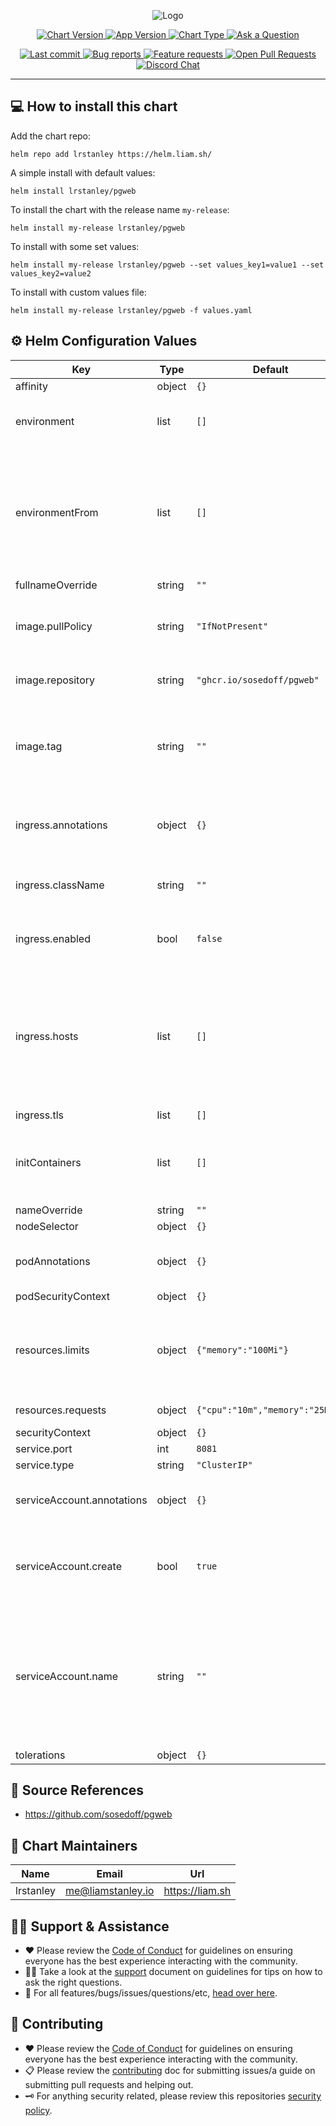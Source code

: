 <p align="center">
  <img title="Logo" src="https://liam.sh/-/gh/svg?title=pgweb&description=A Helm chart for pgweb&layout=left&icon=simple-icons%3Ahelm&icon.height=100&font=1.15&bg=topography&bgcolor=rgba(2%2C+0%2C+26%2C+1)"></img>
</p>

<p align="center">
  <a href="https://github.com/lrstanley/helm-charts/blob/master/charts/pgweb/Chart.yaml">
    <img title="Chart Version" src="https://img.shields.io/badge/chart%20version-1.0.9-blue?style=flat-square">
  </a>
  <a href="https://github.com/lrstanley/helm-charts/blob/master/charts/pgweb/Chart.yaml">
    <img title="App Version" src="https://img.shields.io/badge/app%20version-0.14.2-blue?style=flat-square">
  </a>
  <a href="https://github.com/lrstanley/helm-charts/blob/master/charts/pgweb/Chart.yaml">
    <img title="Chart Type" src="https://img.shields.io/badge/chart%20type-application-blue?style=flat-square">
  </a>
  <a href="https://github.com/lrstanley/helm-charts/discussions/new?category=q-a">
    <img title="Ask a Question" src="https://img.shields.io/badge/support-ask_a_question!-blue?style=flat-square">
  </a>
</p>

<p align="center">
  <a href="https://github.com/lrstanley/helm-charts/commits/master">
    <img title="Last commit" src="https://img.shields.io/github/last-commit/lrstanley/helm-charts?style=flat-square">
  </a>
  <a href="https://github.com/lrstanley/helm-charts/issues?q=is:open+is:issue+label:bug">
    <img title="Bug reports" src="https://img.shields.io/github/issues/lrstanley/helm-charts/bug?label=issues&style=flat-square">
  </a>
  <a href="https://github.com/lrstanley/helm-charts/issues?q=is:open+is:issue+label:enhancement">
    <img title="Feature requests" src="https://img.shields.io/github/issues/lrstanley/helm-charts/enhancement?label=feature%20requests&style=flat-square">
  </a>
  <a href="https://github.com/lrstanley/helm-charts/pulls">
    <img title="Open Pull Requests" src="https://img.shields.io/github/issues-pr/lrstanley/helm-charts?label=prs&style=flat-square">
  </a>
  <a href="https://liam.sh/chat"><img src="https://img.shields.io/badge/discord-bytecord-blue.svg?style=flat-square" title="Discord Chat"></a>
</p>

-----------------------------------

<!-- template:begin:header -->
<!-- template:end:header -->

## :computer: How to install this chart

Add the chart repo:

```console
helm repo add lrstanley https://helm.liam.sh/
```

A simple install with default values:

```console
helm install lrstanley/pgweb
```

To install the chart with the release name `my-release`:

```console
helm install my-release lrstanley/pgweb
```

To install with some set values:

```console
helm install my-release lrstanley/pgweb --set values_key1=value1 --set values_key2=value2
```

To install with custom values file:

```console
helm install my-release lrstanley/pgweb -f values.yaml
```

## :gear: Helm Configuration Values

| Key | Type | Default | Description |
|-----|------|---------|-------------|
| affinity | object | `{}` |  |
| environment | list | `[]` | environment variables to set in the deployment. |
| environmentFrom | list | `[]` | have an existing secret or config-map that contains sensitive env vars? supply the name here. |
| fullnameOverride | string | `""` |  |
| image.pullPolicy | string | `"IfNotPresent"` | the image pull policy (generally shouldn't be changed). |
| image.repository | string | `"ghcr.io/sosedoff/pgweb"` | the image repository to pull from. |
| image.tag | string | `""` | the image tag to use. defaults to the appVersion in Chart.yaml. |
| ingress.annotations | object | `{}` | additional annotations to add to the ingress resource. |
| ingress.className | string | `""` | class name to use for the ingress resource. |
| ingress.enabled | bool | `false` | set to true to create an ingress resource. |
| ingress.hosts | list | `[]` | hosts to include in the ingress resource. can be specified as string or object for more complex definitions. |
| ingress.tls | list | `[]` |  |
| initContainers | list | `[]` | additional init containers to add to the deployment. |
| nameOverride | string | `""` |  |
| nodeSelector | object | `{}` |  |
| podAnnotations | object | `{}` | annotations to append to the deployment. |
| podSecurityContext | object | `{}` |  |
| resources.limits | object | `{"memory":"100Mi"}` | resource limits. generally don't recommend applying a limit on cpu. |
| resources.requests | object | `{"cpu":"10m","memory":"25Mi"}` | resource requests. |
| securityContext | object | `{}` |  |
| service.port | int | `8081` |  |
| service.type | string | `"ClusterIP"` |  |
| serviceAccount.annotations | object | `{}` | annotations to add to the service account |
| serviceAccount.create | bool | `true` | specifies whether a service account should be created |
| serviceAccount.name | string | `""` | the name of the service account to use. if not set and create is true, a name is generated using the fullname template |
| tolerations | object | `{}` |  |

## :toolbox: Source References

* <https://github.com/sosedoff/pgweb>

## :wave: Chart Maintainers

| Name | Email | Url |
| ---- | ------ | --- |
| lrstanley | <me@liamstanley.io> | <https://liam.sh> |

## :raising_hand_man: Support & Assistance

* :heart: Please review the [Code of Conduct](/.github/CODE_OF_CONDUCT.md) for
     guidelines on ensuring everyone has the best experience interacting with
     the community.
* :raising_hand_man: Take a look at the [support](/.github/SUPPORT.md) document on
     guidelines for tips on how to ask the right questions.
* :lady_beetle: For all features/bugs/issues/questions/etc, [head over here](https://github.com/lrstanley/helm-charts/issues/new/choose).

## :handshake: Contributing

* :heart: Please review the [Code of Conduct](/.github/CODE_OF_CONDUCT.md) for guidelines
     on ensuring everyone has the best experience interacting with the
    community.
* :clipboard: Please review the [contributing](/.github/CONTRIBUTING.md) doc for submitting
     issues/a guide on submitting pull requests and helping out.
* :old_key: For anything security related, please review this repositories [security policy](https://github.com/lrstanley/helm-charts/security/policy).
